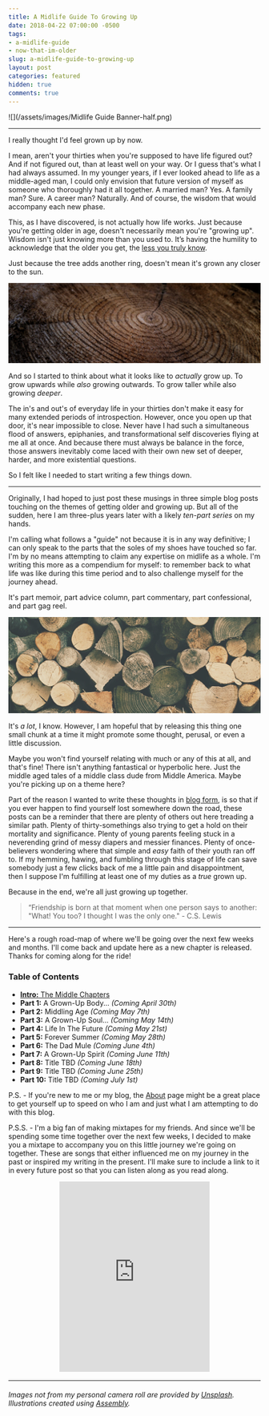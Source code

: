 ```yaml
---
title: A Midlife Guide To Growing Up
date: 2018-04-22 07:00:00 -0500
tags:
- a-midlife-guide
- now-that-im-older
slug: a-midlife-guide-to-growing-up
layout: post
categories: featured
hidden: true
comments: true
---
```

![](/assets/images/Midlife Guide Banner-half.png)

---

I really thought I'd feel grown up by now.

<!-- break -->

I mean, aren't your thirties when you're supposed to have life figured out? And if not figured out, than at least well on your way.  Or I guess that's what I had always assumed. In my younger years, if I ever looked ahead to life as a middle-aged man, I could only envision that future version of myself as someone who thoroughly had it all together. A married man? Yes. A family man? Sure. A career man? Naturally. And of course, the wisdom that would accompany each new phase.

This, as I have discovered, is not actually how life works. Just because you're getting older in age, doesn't necessarily mean you're "growing up". Wisdom isn't just knowing more than you used to. It’s having the humility to acknowledge that the older you get, the <a href="https://twitter.com/ryanstraits/status/970835905974960128" target="_blank">less you truly know</a>.

Just because the tree adds another ring, doesn't mean it's grown any closer to the sun.

![](/assets/images/gabriel-jimenez-150063-small-edit.jpg)

And so I started to think about what it looks like to _actually_ grow up. To grow upwards while _also_ growing outwards. To grow taller while also growing _deeper_.

The in's and out's of everyday life in your thirties don't make it easy for many extended periods of introspection. However, once you open up that door, it's near impossible to close. Never have I had such a simultaneous flood of answers, epiphanies, and transformational self discoveries flying at me all at once. And because there must always be balance in the force, those answers inevitably come laced with their own new set of deeper, harder, and more existential questions.

So I felt like I needed to start writing a few things down.

---

Originally, I had hoped to just post these musings in three simple blog posts touching on the themes of getting older and growing up. But all of the sudden, here I am three-plus years later with a likely _ten-part series_ on my hands.

I'm calling what follows a "guide" not because it is in any way definitive; I can only speak to the parts that the soles of my shoes have touched so far. I'm by no means attempting to claim any expertise on midlife as a whole. I'm writing this more as a compendium for myself: to remember back to what life was like during this time period and to also challenge myself for the journey ahead.

It's part memoir, part advice column, part commentary, part confessional, and part gag reel.

![](/assets/images/paper-beard-13807-300px.jpg)

It's _a lot_, I know. However, I am hopeful that by releasing this thing one small chunk at a time it might promote some thought, perusal, or even a little discussion.

Maybe you won't find yourself relating with much or any of this at all, and that's fine! There isn't anything fantastical or hyperbolic here. Just the middle aged tales of a middle class dude from Middle America. Maybe you're picking up on a theme here?

Part of the reason I wanted to write these thoughts in [blog form](/about), is so that if you ever happen to find yourself lost somewhere down the road, these posts can be a reminder that there are plenty of others out here treading a similar path. Plenty of thirty-somethings also trying to get a hold on their mortality and significance. Plenty of young parents feeling stuck in a neverending grind of messy diapers and messier finances. Plenty of once-believers wondering where that simple and _easy_ faith of their youth ran off to. If my hemming, hawing, and fumbling through this stage of life can save somebody just a few clicks back of me a little pain and disappointment, then I suppose I'm fulfilling at least one of my duties as a _true_ grown up.

Because in the end, we're all just growing up together.

> “Friendship is born at that moment when one person says to another: "What! You too? I thought I was the only one." - C.S. Lewis

---

Here's a rough road-map of where we'll be going over the next few weeks and months. I'll come back and update here as a new chapter is released. Thanks for coming along for the ride!

### **Table of Contents**

* [**Intro:** The Middle Chapters](/2018/04/08/intro-the-middle-chapters.html)
* **Part 1:** A Grown-Up Body... _(Coming April 30th)_
* **Part 2:** Middling Age _(Coming May 7th)_
* **Part 3:** A Grown-Up Soul... _(Coming May 14th)_
* **Part 4:** Life In The Future _(Coming May 21st)_
* **Part 5:** Forever Summer _(Coming May 28th)_
* **Part 6:** The Dad Mule _(Coming June 4th)_
* **Part 7:** A Grown-Up Spirit _(Coming June 11th)_
* **Part 8:** Title TBD _(Coming June 18th)_
* **Part 9:** Title TBD _(Coming June 25th)_
* **Part 10:** Title TBD _(Coming July 1st)_

P.S. - If you're new to me or my blog, the [About](/about "About Me!") page might be a great place to get yourself up to speed on who I am and just what I am attempting to do with this blog.

P.S.S. - I'm a big fan of making mixtapes for my friends. And since we'll be spending some time together over the next few weeks, I decided to make you a mixtape to accompany you on this little journey we're going on together. These are songs that either influenced me on my journey in the past or inspired my writing in the present. I'll make sure to include a link to it in every future post so that you can listen along as you read along.

<center><iframe src="https://open.spotify.com/embed/user/ryanstraits/playlist/3I4nzQhAYsxsko8Cbcj3Oe" width="300" height="380" frameborder="0" allowtransparency="true" allow="encrypted-media"></iframe></center>

---

###### _Images not from my personal camera roll are provided by_ [_Unsplash_](https://unsplash.com/)_. Illustrations created using_ [_Assembly_](http://assemblyapp.co/)_._